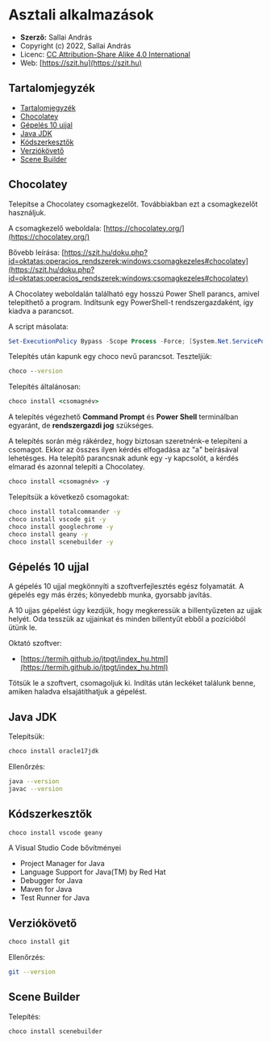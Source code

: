 # Asztali alkalmazások

* **Szerző:** Sallai András
* Copyright (c) 2022, Sallai András
* Licenc: [CC Attribution-Share Alike 4.0 International](https://creativecommons.org/licenses/by-sa/4.0/)
* Web: [https://szit.hu](https://szit.hu)

## Tartalomjegyzék

* [Tartalomjegyzék](#tartalomjegyzék)
* [Chocolatey](#chocolatey)
* [Gépelés 10 ujjal](#gépelés-10-ujjal)
* [Java JDK](#java-jdk)
* [Kódszerkesztők](#kódszerkesztők)
* [Verziókövető](#verziókövető)
* [Scene Builder](#scene-builder)

## Chocolatey

Telepítse a Chocolatey csomagkezelőt. Továbbiakban ezt a csomagkezelőt használjuk.

A csomagkezelő weboldala:
[https://chocolatey.org/](https://chocolatey.org/)

Bővebb leírása:
[https://szit.hu/doku.php?id=oktatas:operacios_rendszerek:windows:csomagkezeles#chocolatey](https://szit.hu/doku.php?id=oktatas:operacios_rendszerek:windows:csomagkezeles#chocolatey)

A Chocolatey weboldalán található egy hosszú Power Shell parancs, amivel telepíthető a program. Indítsunk egy PowerShell-t rendszergazdaként, így kiadva a parancsot.

A script másolata:

```PowerShell
Set-ExecutionPolicy Bypass -Scope Process -Force; [System.Net.ServicePointManager]::SecurityProtocol = [System.Net.ServicePointManager]::SecurityProtocol -bor 3072; iex ((New-Object System.Net.WebClient).DownloadString('https://community.chocolatey.org/install.ps1'))
```

Telepítés után kapunk egy choco nevű parancsot. Teszteljük:

```cmd
choco --version
```

Telepítés általánosan:

```cmd
choco install <csomagnév>
```

A telepítés végezhető **Command Prompt** és **Power Shell** terminálban egyaránt, de **rendszergazdi jog** szükséges.

A telepítés során még rákérdez, hogy biztosan szeretnénk-e telepíteni a csomagot. Ekkor az összes ilyen kérdés elfogadása az "a" beírásával lehetésges. Ha telepítő parancsnak adunk egy -y kapcsolót, a kérdés elmarad és azonnal telepíti a Chocolatey.

```cmd
choco install <csomagnév> -y
```

Telepítsük a következő csomagokat:

```cmd
choco install totalcommander -y
choco install vscode git -y
choco install googlechrome -y
choco install geany -y
choco install scenebuilder -y
```

## Gépelés 10 ujjal

A gépelés 10 ujjal megkönnyíti a szoftverfejlesztés egész folyamatát. A gépelés egy más érzés; könyedebb munka, gyorsabb javítás.

A 10 ujjas gépelést úgy kezdjük, hogy megkeressük a billentyűzeten az ujjak helyét. Oda tesszük az ujjainkat és minden
billentyűt ebből a pozícióból ütünk le.

Oktató szoftver:

* [https://termih.github.io/jtpgt/index_hu.html](https://termih.github.io/jtpgt/index_hu.html)

Tötsük le a szoftvert, csomagoljuk ki. Indítás után leckéket találunk benne, amiken haladva elsajátíthatjuk a gépelést.

## Java JDK

Telepítsük:

```bash
choco install oracle17jdk
```

Ellenőrzés:

```bash
java --version
javac --version
```

## Kódszerkesztők

```bash
choco install vscode geany
```

A Visual Studio Code bővítményei

* Project Manager for Java
* Language Support for Java(TM) by Red Hat
* Debugger for Java
* Maven for Java
* Test Runner for Java

## Verziókövető

```bash
choco install git
```

Ellenőrzés:

```bash
git --version
```

## Scene Builder

Telepítés:

```bash
choco install scenebuilder
```
